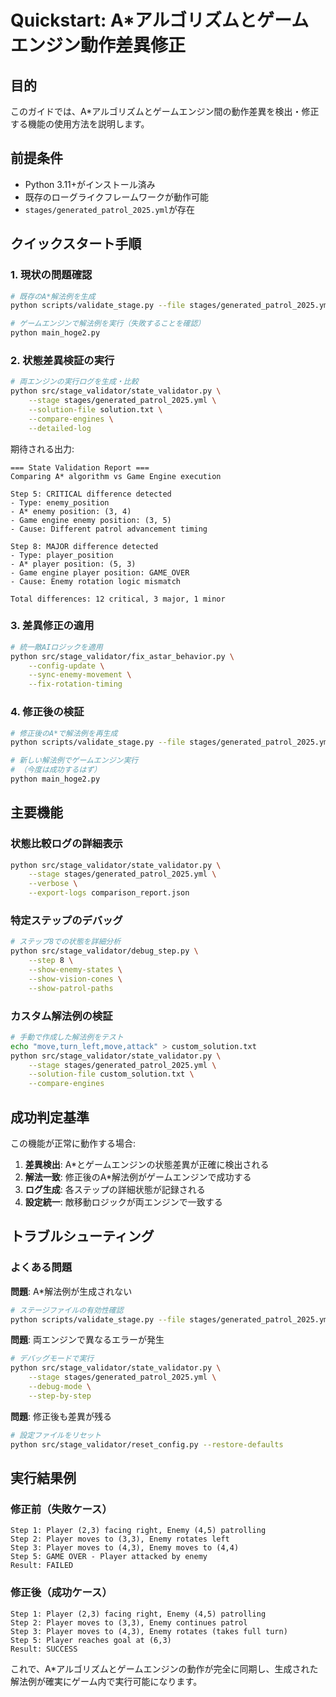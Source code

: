 # Quickstart: A*アルゴリズムとゲームエンジン動作差異修正

## 目的
このガイドでは、A*アルゴリズムとゲームエンジン間の動作差異を検出・修正する機能の使用方法を説明します。

## 前提条件
- Python 3.11+がインストール済み
- 既存のローグライクフレームワークが動作可能
- `stages/generated_patrol_2025.yml`が存在

## クイックスタート手順

### 1. 現状の問題確認
```bash
# 既存のA*解法例を生成
python scripts/validate_stage.py --file stages/generated_patrol_2025.yml --solution

# ゲームエンジンで解法例を実行（失敗することを確認）
python main_hoge2.py
```

### 2. 状態差異検証の実行
```bash
# 両エンジンの実行ログを生成・比較
python src/stage_validator/state_validator.py \
    --stage stages/generated_patrol_2025.yml \
    --solution-file solution.txt \
    --compare-engines \
    --detailed-log
```

期待される出力:
```
=== State Validation Report ===
Comparing A* algorithm vs Game Engine execution

Step 5: CRITICAL difference detected
- Type: enemy_position
- A* enemy position: (3, 4)
- Game engine enemy position: (3, 5)
- Cause: Different patrol advancement timing

Step 8: MAJOR difference detected
- Type: player_position
- A* player position: (5, 3)
- Game engine player position: GAME_OVER
- Cause: Enemy rotation logic mismatch

Total differences: 12 critical, 3 major, 1 minor
```

### 3. 差異修正の適用
```bash
# 統一敵AIロジックを適用
python src/stage_validator/fix_astar_behavior.py \
    --config-update \
    --sync-enemy-movement \
    --fix-rotation-timing
```

### 4. 修正後の検証
```bash
# 修正後のA*で解法例を再生成
python scripts/validate_stage.py --file stages/generated_patrol_2025.yml --solution --fixed-ai

# 新しい解法例でゲームエンジン実行
# （今度は成功するはず）
python main_hoge2.py
```

## 主要機能

### 状態比較ログの詳細表示
```bash
python src/stage_validator/state_validator.py \
    --stage stages/generated_patrol_2025.yml \
    --verbose \
    --export-logs comparison_report.json
```

### 特定ステップのデバッグ
```bash
# ステップ8での状態を詳細分析
python src/stage_validator/debug_step.py \
    --step 8 \
    --show-enemy-states \
    --show-vision-cones \
    --show-patrol-paths
```

### カスタム解法例の検証
```bash
# 手動で作成した解法例をテスト
echo "move,turn_left,move,attack" > custom_solution.txt
python src/stage_validator/state_validator.py \
    --stage stages/generated_patrol_2025.yml \
    --solution-file custom_solution.txt \
    --compare-engines
```

## 成功判定基準

この機能が正常に動作する場合:

1. **差異検出**: A*とゲームエンジンの状態差異が正確に検出される
2. **解法一致**: 修正後のA*解法例がゲームエンジンで成功する
3. **ログ生成**: 各ステップの詳細状態が記録される
4. **設定統一**: 敵移動ロジックが両エンジンで一致する

## トラブルシューティング

### よくある問題

**問題**: A*解法例が生成されない
```bash
# ステージファイルの有効性確認
python scripts/validate_stage.py --file stages/generated_patrol_2025.yml --check-only
```

**問題**: 両エンジンで異なるエラーが発生
```bash
# デバッグモードで実行
python src/stage_validator/state_validator.py \
    --stage stages/generated_patrol_2025.yml \
    --debug-mode \
    --step-by-step
```

**問題**: 修正後も差異が残る
```bash
# 設定ファイルをリセット
python src/stage_validator/reset_config.py --restore-defaults
```

## 実行結果例

### 修正前（失敗ケース）
```
Step 1: Player (2,3) facing right, Enemy (4,5) patrolling
Step 2: Player moves to (3,3), Enemy rotates left
Step 3: Player moves to (4,3), Enemy moves to (4,4)
Step 5: GAME OVER - Player attacked by enemy
Result: FAILED
```

### 修正後（成功ケース）
```
Step 1: Player (2,3) facing right, Enemy (4,5) patrolling
Step 2: Player moves to (3,3), Enemy continues patrol
Step 3: Player moves to (4,3), Enemy rotates (takes full turn)
Step 5: Player reaches goal at (6,3)
Result: SUCCESS
```

これで、A*アルゴリズムとゲームエンジンの動作が完全に同期し、生成された解法例が確実にゲーム内で実行可能になります。